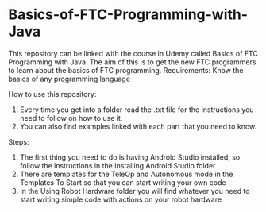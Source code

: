# Basics-of-FTC-Programming-with-Java

This repository can be linked with the course in Udemy called Basics of FTC Programming with Java. The aim of this is to get the new FTC programmers to learn about the basics of FTC programming.
Requirements: Know the basics of any programming language

How to use this repository:
1) Every time you get into a folder read the .txt file for the instructions you need to follow on how to use it.
2) You can also find examples linked with each part that you need to know.

Steps:
1) The first thing you need to do is having Android Studio installed, so follow the instructions in the Installing Android Studio folder
2) There are templates for the TeleOp and Autonomous mode in the Templates To Start so that you can start writing your own code
3) In the Using Robot Hardware folder you will find whatever you need to start writing simple code with actions on your robot hardware
